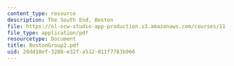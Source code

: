 ```yaml
---
content_type: resource
description: The South End, Boston
file: https://ol-ocw-studio-app-production.s3.amazonaws.com/courses/11-201-gateway-planning-action-fall-2002/20dd10ef3208e32fa512011f7783b966_BostonGroup2.pdf
file_type: application/pdf
resourcetype: Document
title: BostonGroup2.pdf
uid: 20dd10ef-3208-e32f-a512-011f7783b966
---
```

